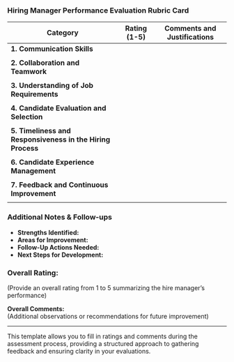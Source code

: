 ### Hiring Manager Performance Evaluation Rubric Card

| Category                               | Rating (1-5) | Comments and Justifications                                                              |
|----------------------------------------|--------------|------------------------------------------------------------------------------------------|
| **1. Communication Skills**            |              |                                                                                          |
|                                        |              |                                                                                          |
| **2. Collaboration and Teamwork**     |              |                                                                                          |
|                                        |              |                                                                                          |
| **3. Understanding of Job Requirements** |              |                                                                                          |
|                                        |              |                                                                                          |
| **4. Candidate Evaluation and Selection** |              |                                                                                          |
|                                        |              |                                                                                          |
| **5. Timeliness and Responsiveness in the Hiring Process** |              |                                                                                          |
|                                        |              |                                                                                          |
| **6. Candidate Experience Management** |              |                                                                                          |
|                                        |              |                                                                                          |
| **7. Feedback and Continuous Improvement** |              |                                                                                          |
|                                        |              |                                                                                          |

### Additional Notes & Follow-ups
- **Strengths Identified:**  
- **Areas for Improvement:**  
- **Follow-Up Actions Needed:**  
- **Next Steps for Development:**  

### Overall Rating: 
(Provide an overall rating from 1 to 5 summarizing the hire manager’s performance)

**Overall Comments:**  
(Additional observations or recommendations for future improvement) 

--- 

This template allows you to fill in ratings and comments during the assessment process, providing a structured approach to gathering feedback and ensuring clarity in your evaluations.